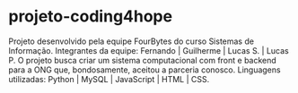 # projeto-coding4hope
Projeto desenvolvido pela equipe FourBytes do curso Sistemas de Informação. Integrantes da equipe: Fernando | Guilherme | Lucas S. | Lucas P. O projeto busca criar um sistema computacional com front e backend para a ONG que, bondosamente, aceitou a parceria conosco. Linguagens utilizadas: Python | MySQL | JavaScript | HTML | CSS.
